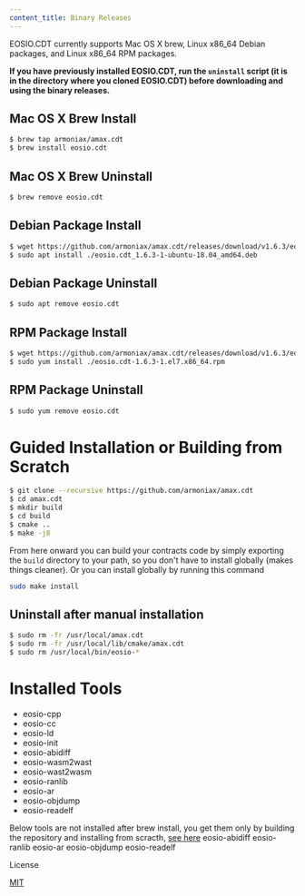 ```yaml
---
content_title: Binary Releases
---
```


EOSIO.CDT currently supports Mac OS X brew, Linux x86_64 Debian packages, and Linux x86_64 RPM packages.

**If you have previously installed EOSIO.CDT, run the `uninstall` script (it is in the directory where you cloned EOSIO.CDT) before downloading and using the binary releases.**

## Mac OS X Brew Install
```sh
$ brew tap armoniax/amax.cdt
$ brew install eosio.cdt
```

## Mac OS X Brew Uninstall
```sh
$ brew remove eosio.cdt
```

## Debian Package Install
```sh
$ wget https://github.com/armoniax/amax.cdt/releases/download/v1.6.3/eosio.cdt_1.6.3-1-ubuntu-18.04_amd64.deb
$ sudo apt install ./eosio.cdt_1.6.3-1-ubuntu-18.04_amd64.deb
```

## Debian Package Uninstall
```sh
$ sudo apt remove eosio.cdt
```

## RPM Package Install
```sh
$ wget https://github.com/armoniax/amax.cdt/releases/download/v1.6.3/eosio.cdt-1.6.3-1.el7.x86_64.rpm
$ sudo yum install ./eosio.cdt-1.6.3-1.el7.x86_64.rpm
```

## RPM Package Uninstall
```sh
$ sudo yum remove eosio.cdt
```

# Guided Installation or Building from Scratch
```sh
$ git clone --recursive https://github.com/armoniax/amax.cdt
$ cd amax.cdt
$ mkdir build
$ cd build
$ cmake ..
$ make -j8
```

From here onward you can build your contracts code by simply exporting the `build` directory to your path, so you don't have to install globally (makes things cleaner).
Or you can install globally by running this command

```sh
sudo make install
```

## Uninstall after manual installation

```sh
$ sudo rm -fr /usr/local/amax.cdt
$ sudo rm -fr /usr/local/lib/cmake/amax.cdt
$ sudo rm /usr/local/bin/eosio-*
```


# Installed Tools

* eosio-cpp
* eosio-cc
* eosio-ld
* eosio-init
* eosio-abidiff
* eosio-wasm2wast
* eosio-wast2wasm
* eosio-ranlib
* eosio-ar
* eosio-objdump
* eosio-readelf

Below tools are not installed after brew install, you get them only by building the repository and installing from scracth, [see here](#guided_installation_or_building_from_scratch)
eosio-abidiff
eosio-ranlib
eosio-ar
eosio-objdump
eosio-readelf


License

[MIT](../LICENSE)
